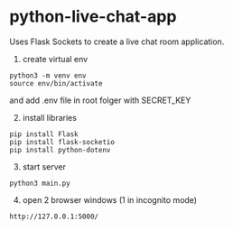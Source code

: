 # python-live-chat-app

Uses Flask Sockets to create a live chat room application.

1. create virtual env

```
python3 -m venv env
source env/bin/activate
```

and add .env file in root folger with SECRET_KEY

2. install libraries

```
pip install Flask
pip install flask-socketio
pip install python-dotenv
```

3. start server

```
python3 main.py
```

4. open 2 browser windows (1 in incognito mode)

```
http://127.0.0.1:5000/
```
